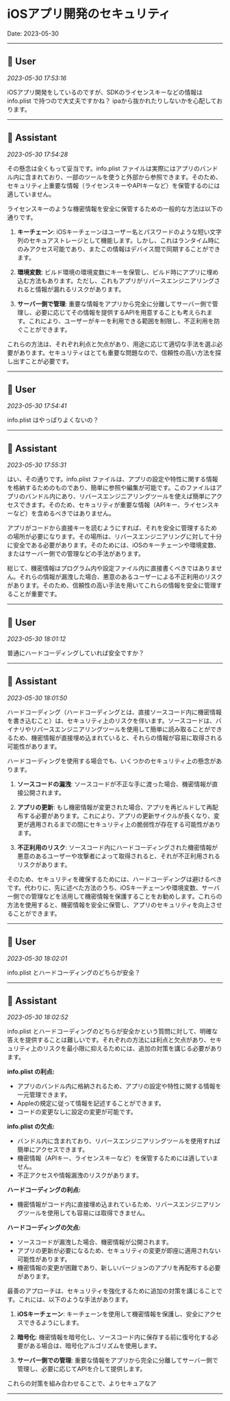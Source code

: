 # iOSアプリ開発のセキュリティ

Date: 2023-05-30

---

## 👤 User
*2023-05-30 17:53:16*

iOSアプリ開発をしているのですが、SDKのライセンスキーなどの情報は info.plist で持つので大丈夫ですかね？
ipaから抜かれたりしないかを心配しております。

---

## 🤖 Assistant
*2023-05-30 17:54:28*

その懸念は全くもって妥当です。info.plist ファイルは実際にはアプリのバンドル内に含まれており、一部のツールを使うと外部から参照できます。そのため、セキュリティ上重要な情報（ライセンスキーやAPIキーなど）を保管するのには適していません。

ライセンスキーのような機密情報を安全に保管するための一般的な方法は以下の通りです。

1. **キーチェーン**: iOSキーチェーンはユーザー名とパスワードのような短い文字列のセキュアストレージとして機能します。しかし、これはランタイム時にのみアクセス可能であり、またこの情報はデバイス間で同期することができます。

2. **環境変数**: ビルド環境の環境変数にキーを保管し、ビルド時にアプリに埋め込む方法もあります。ただし、これもアプリがリバースエンジニアリングされると情報が漏れるリスクがあります。

3. **サーバー側で管理**: 重要な情報をアプリから完全に分離してサーバー側で管理し、必要に応じてその情報を提供するAPIを用意することも考えられます。これにより、ユーザーがキーを利用できる範囲を制限し、不正利用を防ぐことができます。

これらの方法は、それぞれ利点と欠点があり、用途に応じて適切な手法を選ぶ必要があります。セキュリティはとても重要な問題なので、信頼性の高い方法を探し出すことが必要です。

---

## 👤 User
*2023-05-30 17:54:41*

info.plist はやっぱりよくないの？

---

## 🤖 Assistant
*2023-05-30 17:55:31*

はい、その通りです。info.plist ファイルは、アプリの設定や特性に関する情報を格納するためのものであり、簡単に参照や編集が可能です。このファイルはアプリのバンドル内にあり、リバースエンジニアリングツールを使えば簡単にアクセスできます。そのため、セキュリティが重要な情報（APIキー、ライセンスキーなど）を含めるべきではありません。

アプリがコードから直接キーを読むようにすれば、それを安全に管理するための場所が必要になります。その場所は、リバースエンジニアリングに対して十分に安全である必要があります。そのためには、iOSのキーチェーンや環境変数、またはサーバー側での管理などの手法があります。

総じて、機密情報はプログラム内や設定ファイル内に直接書くべきではありません。それらの情報が漏洩した場合、悪意のあるユーザーによる不正利用のリスクがあります。そのため、信頼性の高い手法を用いてこれらの情報を安全に管理することが重要です。

---

## 👤 User
*2023-05-30 18:01:12*

普通にハードコーディングしていれば安全ですか？

---

## 🤖 Assistant
*2023-05-30 18:01:50*

ハードコーディング（ハードコーディングとは、直接ソースコード内に機密情報を書き込むこと）は、セキュリティ上のリスクを伴います。ソースコードは、バイナリやリバースエンジニアリングツールを使用して簡単に読み取ることができるため、機密情報が直接埋め込まれていると、それらの情報が容易に取得される可能性があります。

ハードコーディングを使用する場合でも、いくつかのセキュリティ上の懸念があります。

1. **ソースコードの漏洩**: ソースコードが不正な手に渡った場合、機密情報が直接公開されます。

2. **アプリの更新**: もし機密情報が変更された場合、アプリを再ビルドして再配布する必要があります。これにより、アプリの更新サイクルが長くなり、変更が適用されるまでの間にセキュリティ上の脆弱性が存在する可能性があります。

3. **不正利用のリスク**: ソースコード内にハードコーディングされた機密情報が悪意のあるユーザーや攻撃者によって取得されると、それが不正利用されるリスクがあります。

そのため、セキュリティを確保するためには、ハードコーディングは避けるべきです。代わりに、先に述べた方法のうち、iOSキーチェーンや環境変数、サーバー側での管理などを活用して機密情報を保護することをお勧めします。これらの方法を使用すると、機密情報を安全に保管し、アプリのセキュリティを向上させることができます。

---

## 👤 User
*2023-05-30 18:02:01*

info.plist とハードコーディングのどちらが安全？

---

## 🤖 Assistant
*2023-05-30 18:02:52*

info.plist とハードコーディングのどちらが安全かという質問に対して、明確な答えを提供することは難しいです。それぞれの方法には利点と欠点があり、セキュリティ上のリスクを最小限に抑えるためには、追加の対策を講じる必要があります。

**info.plist の利点:**
- アプリのバンドル内に格納されるため、アプリの設定や特性に関する情報を一元管理できます。
- Appleの規定に従って情報を記述することができます。
- コードの変更なしに設定の変更が可能です。

**info.plist の欠点:**
- バンドル内に含まれており、リバースエンジニアリングツールを使用すれば簡単にアクセスできます。
- 機密情報（APIキー、ライセンスキーなど）を保管するためには適していません。
- 不正アクセスや情報漏洩のリスクがあります。

**ハードコーディングの利点:**
- 機密情報がコード内に直接埋め込まれているため、リバースエンジニアリングツールを使用しても容易には取得できません。

**ハードコーディングの欠点:**
- ソースコードが漏洩した場合、機密情報が公開されます。
- アプリの更新が必要になるため、セキュリティの変更が即座に適用されない可能性があります。
- 機密情報の変更が困難であり、新しいバージョンのアプリを再配布する必要があります。

最善のアプローチは、セキュリティを強化するために追加の対策を講じることです。これには、以下のような手法があります。

1. **iOSキーチェーン**: キーチェーンを使用して機密情報を保護し、安全にアクセスできるようにします。

2. **暗号化**: 機密情報を暗号化し、ソースコード内に保存する前に復号化する必要がある場合は、暗号化アルゴリズムを使用します。

3. **サーバー側での管理**: 重要な情報をアプリから完全に分離してサーバー側で管理し、必要に応じてAPIを介して提供します。

これらの対策を組み合わせることで、よりセキュアなア

---
